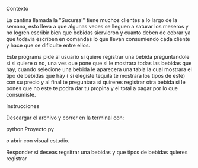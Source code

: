 Contexto 

La cantina llamada la "Sucursal" tiene muchos clientes a lo largo de la semana, esto lleva a que algunas veces se lleguen a saturar los meseros y no logren escribir bien que bebidas siervieron y cuanto deben de cobrar ya que todavia escriben en comandas lo que llevan consumiendo cada cliente y hace que se dificulte entre ellos.


Este programa pide al usuario si quiere registrar una bebida preguntandole si si quiere o no, una ves que pone que si le mostrara todas las bebidas que hay, cuando selecione una bebida le aparecera una tabla la cual mostrara el tipo de bebidas que hay 
( si elegiste tequila te mostrara los tipos de este) con su precio y al final te preguntara si quireres registrar otra bebida si le pones que no este te podra dar tu propina y el total a pagar por lo que consumiste.


Instrucciones 

Descargar el archivo y correr en la terminal con:

python Proyecto.py

o abrir con visual estudio. 

Responder si deseas regsitrar una bebidas y que tipos de bebidas quieres registrar
